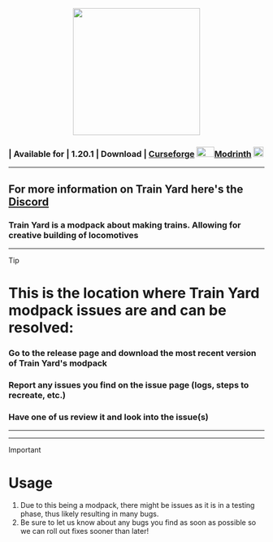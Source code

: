 <p align="center">
  <img width="250" height="250" src="https://cdn.discordapp.com/attachments/1034322566254432376/1397412846958153798/TrainYard2.08.png?ex=6881a1a1&is=68805021&hm=c789f635e1591fc62c3047b0b23ef9d6acce97c185fc6e3f14a2afd21a03095f&">
</p>

### | Available for | 1.20.1 | Download | [Curseforge](https://www.curseforge.com/minecraft/modpacks/train-yard-server) <img width="35" height="20" src="https://media.discordapp.net/attachments/1034322566254432376/1397414011015925830/dfvkx77-cc87588e-be1b-431c-9713-0c7c5bf77f88.png?ex=6881a2b6&is=68805136&hm=1cd73b2c4f41e8e76cbc47c1e4b007f36f49c4852d4e52c1af9649b90880dc13&=&format=webp&quality=lossless&width=461&height=461">[Modrinth](https://modrinth.com/modpack/train-yard)  <img width="20" height="20" src="[https://cdn.discordapp.com/attachments/1130537406790119565/1244487237773561958/logo.png?ex=66554a8e&is=6653f90e&hm=0c5009afea6fc09c41c17cf45cce5c38dc83de262594e701d35d800b77f85718&](https://media.discordapp.net/attachments/1034322566254432376/1397413935686094900/256x256.png?ex=6881a2a4&is=68805124&hm=f23a9dfcc5a824d74837018e10acd96f71ad9b11372f37f4edb91395852cdc38&=&format=webp&quality=lossless&width=230&height=230)">
-------------------------------------------------------------------------
## For more information on Train Yard here's the [Discord](https://discord.gg/ueCwGSRqh9)


### Train Yard is a modpack about making trains. Allowing for creative building of locomotives

----------------------------------------------------------------------------------
> [!TIP]
> # This is the location where Train Yard modpack issues are and can be resolved:
> ### Go to the release page and download the most recent version of Train Yard's modpack
> ### Report any issues you find on the issue page (logs, steps to recreate, etc.)
> ### Have one of us review it and look into the issue(s)
----------------------------------------------------------------------------------



-------------------------------------------------------------------------
> [!IMPORTANT]
> # Usage
> 1. Due to this being a modpack, there might be issues as it is in a testing phase, thus likely resulting in many bugs.
> 2. Be sure to let us know about any bugs you find as soon as possible so we can roll out fixes sooner than later!
